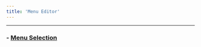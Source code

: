 ```yaml
---
title: 'Menu Editor'
---
```

---

### - [Menu Selection](http://localhost/coreBOSDocumentation/knowledge-base/menu-editor/menuselection)